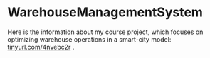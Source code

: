 # WarehouseManagementSystem
Here is the information about my course project, which focuses on optimizing warehouse operations in a smart-city model: [tinyurl.com/4nvebc2r](https://tinyurl.com/mptp2f7e) .
